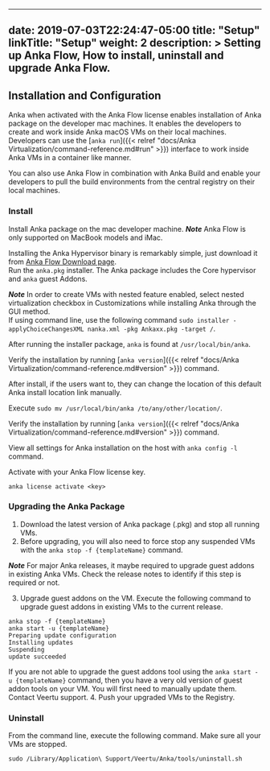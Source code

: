 
---
date: 2019-07-03T22:24:47-05:00
title: "Setup"
linkTitle: "Setup"
weight: 2
description: >
  Setting up Anka Flow, How to install, uninstall and upgrade Anka Flow.
---



## Installation and Configuration
Anka when activated with the Anka Flow license enables installation of Anka package on the developer mac machines. It enables the developers to create and work inside Anka macOS VMs on their local machines. Developers can use the [`anka run`]({{< relref "docs/Anka Virtualization/command-reference.md#run" >}}) interface to work inside Anka VMs in a container like manner.  

You can also use Anka Flow in combination with Anka Build and enable your developers to pull the build environments from the central registry on their local machines.

### Install

Install Anka package on the mac developer machine. ***Note*** Anka Flow is only supported on MacBook models and iMac.  

Installing the Anka Hypervisor binary is remarkably simple, just download it from [Anka Flow Download page](https://veertu.com/download-anka-run/).  
Run the `anka.pkg` installer. The Anka package includes the Core hypervisor and `anka` guest Addons.

***Note*** In order to create VMs with nested feature enabled, select nested virtualization checkbox in Customizations while installing Anka through the GUI method.  
If using command line, use the following command `sudo installer -applyChoiceChangesXML nanka.xml -pkg Ankaxx.pkg -target /`.

After running the installer package, `anka` is found at `/usr/local/bin/anka`.

Verify the installation by running [`anka version`]({{< relref "docs/Anka Virtualization/command-reference.md#version" >}}) command.

After install, if the users want to, they can change the location of this default Anka install location link manually.

Execute `sudo mv /usr/local/bin/anka /to/any/other/location/`.

Verify the installation by running [`anka version`]({{< relref "docs/Anka Virtualization/command-reference.md#version" >}}) command.

View all settings for Anka installation on the host with `anka config -l` command.

Activate with your Anka Flow license key.  

```
anka license activate <key>
```

### Upgrading the Anka Package
1. Download the latest version of Anka package (.pkg) and stop all running VMs.
2. Before upgrading, you will also need to force stop any suspended VMs with the `anka stop -f {templateName}` command.

***Note*** For major Anka releases, it maybe required to upgrade guest addons in existing Anka VMs. Check the release notes to identify if this step is required or not.

3. Upgrade guest addons on the VM. Execute the following command to upgrade guest addons in existing VMs to the current release.

```
anka stop -f {templateName}
anka start -u {templateName}
Preparing update configuration
Installing updates
Suspending
update succeeded
```
If you are not able to upgrade the guest addons tool using the `anka start -u {templateName}` command, then you have a very old version of guest addon tools on your VM. You will first need to manually update them. Contact Veertu support.
4. Push your upgraded VMs to the Registry.

### Uninstall
From the command line, execute the following command. Make sure all your VMs are stopped.

`sudo /Library/Application\ Support/Veertu/Anka/tools/uninstall.sh`

